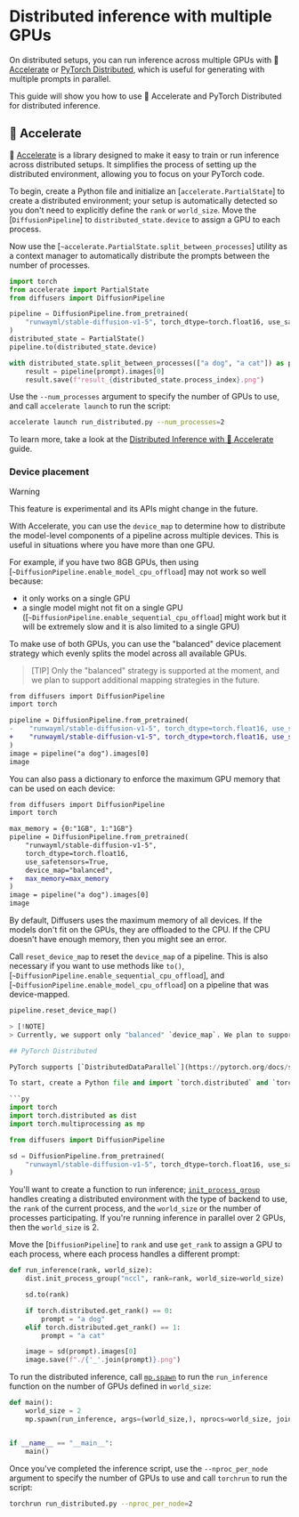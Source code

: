 <!--Copyright 2024 The HuggingFace Team. All rights reserved.

Licensed under the Apache License, Version 2.0 (the "License"); you may not use this file except in compliance with
the License. You may obtain a copy of the License at

http://www.apache.org/licenses/LICENSE-2.0

Unless required by applicable law or agreed to in writing, software distributed under the License is distributed on
an "AS IS" BASIS, WITHOUT WARRANTIES OR CONDITIONS OF ANY KIND, either express or implied. See the License for the
specific language governing permissions and limitations under the License.
-->

# Distributed inference with multiple GPUs

On distributed setups, you can run inference across multiple GPUs with 🤗 [Accelerate](https://huggingface.co/docs/accelerate/index) or [PyTorch Distributed](https://pytorch.org/tutorials/beginner/dist_overview.html), which is useful for generating with multiple prompts in parallel.

This guide will show you how to use 🤗 Accelerate and PyTorch Distributed for distributed inference.

## 🤗 Accelerate

🤗 [Accelerate](https://huggingface.co/docs/accelerate/index) is a library designed to make it easy to train or run inference across distributed setups. It simplifies the process of setting up the distributed environment, allowing you to focus on your PyTorch code.

To begin, create a Python file and initialize an [`accelerate.PartialState`] to create a distributed environment; your setup is automatically detected so you don't need to explicitly define the `rank` or `world_size`. Move the [`DiffusionPipeline`] to `distributed_state.device` to assign a GPU to each process.

Now use the [`~accelerate.PartialState.split_between_processes`] utility as a context manager to automatically distribute the prompts between the number of processes.

```py
import torch
from accelerate import PartialState
from diffusers import DiffusionPipeline

pipeline = DiffusionPipeline.from_pretrained(
    "runwayml/stable-diffusion-v1-5", torch_dtype=torch.float16, use_safetensors=True
)
distributed_state = PartialState()
pipeline.to(distributed_state.device)

with distributed_state.split_between_processes(["a dog", "a cat"]) as prompt:
    result = pipeline(prompt).images[0]
    result.save(f"result_{distributed_state.process_index}.png")
```

Use the `--num_processes` argument to specify the number of GPUs to use, and call `accelerate launch` to run the script:

```bash
accelerate launch run_distributed.py --num_processes=2
```

<Tip>

To learn more, take a look at the [Distributed Inference with 🤗 Accelerate](https://huggingface.co/docs/accelerate/en/usage_guides/distributed_inference#distributed-inference-with-accelerate) guide.

</Tip>

### Device placement

> [!WARNING]
> This feature is experimental and its APIs might change in the future. 

With Accelerate, you can use the `device_map` to determine how to distribute the model-level components of a pipeline across multiple devices. This is useful in situations where you have more than one GPU.

For example, if you have two 8GB GPUs, then using [`~DiffusionPipeline.enable_model_cpu_offload`] may not work so well because:

* it only works on a single GPU
* a single model might not fit on a single GPU ([`~DiffusionPipeline.enable_sequential_cpu_offload`] might work but it will be extremely slow and it is also limited to a single GPU)

To make use of both GPUs, you can use the "balanced" device placement strategy which evenly splits the model across all available GPUs.

> [TIP]
> Only the "balanced" strategy is supported at the moment, and we plan to support additional mapping strategies in the future.

```diff
from diffusers import DiffusionPipeline
import torch

pipeline = DiffusionPipeline.from_pretrained(
-    "runwayml/stable-diffusion-v1-5", torch_dtype=torch.float16, use_safetensors=True,
+    "runwayml/stable-diffusion-v1-5", torch_dtype=torch.float16, use_safetensors=True, device_map="balanced"
)
image = pipeline("a dog").images[0]
image
```

You can also pass a dictionary to enforce the maximum GPU memory that can be used on each device:

```diff
from diffusers import DiffusionPipeline
import torch

max_memory = {0:"1GB", 1:"1GB"}
pipeline = DiffusionPipeline.from_pretrained(
    "runwayml/stable-diffusion-v1-5",
    torch_dtype=torch.float16, 
    use_safetensors=True, 
    device_map="balanced",
+   max_memory=max_memory
)
image = pipeline("a dog").images[0]
image
```

By default, Diffusers uses the maximum memory of all devices. If the models don't fit on the GPUs, they are offloaded to the CPU. If the CPU doesn't have enough memory, then you might see an error.

Call `reset_device_map` to reset the `device_map` of a pipeline. This is also necessary if you want to use methods like `to()`, [`~DiffusionPipeline.enable_sequential_cpu_offload`], and [`~DiffusionPipeline.enable_model_cpu_offload`] on a pipeline that was device-mapped.

```py
pipeline.reset_device_map()

> [!NOTE]  
> Currently, we support only "balanced" `device_map`. We plan to support more device mapping strategies in future.

## PyTorch Distributed

PyTorch supports [`DistributedDataParallel`](https://pytorch.org/docs/stable/generated/torch.nn.parallel.DistributedDataParallel.html) which enables data parallelism.

To start, create a Python file and import `torch.distributed` and `torch.multiprocessing` to set up the distributed process group and to spawn the processes for inference on each GPU. You should also initialize a [`DiffusionPipeline`]:

```py
import torch
import torch.distributed as dist
import torch.multiprocessing as mp

from diffusers import DiffusionPipeline

sd = DiffusionPipeline.from_pretrained(
    "runwayml/stable-diffusion-v1-5", torch_dtype=torch.float16, use_safetensors=True
)
```

You'll want to create a function to run inference; [`init_process_group`](https://pytorch.org/docs/stable/distributed.html?highlight=init_process_group#torch.distributed.init_process_group) handles creating a distributed environment with the type of backend to use, the `rank` of the current process, and the `world_size` or the number of processes participating. If you're running inference in parallel over 2 GPUs, then the `world_size` is 2.

Move the [`DiffusionPipeline`] to `rank` and use `get_rank` to assign a GPU to each process, where each process handles a different prompt:

```py
def run_inference(rank, world_size):
    dist.init_process_group("nccl", rank=rank, world_size=world_size)

    sd.to(rank)

    if torch.distributed.get_rank() == 0:
        prompt = "a dog"
    elif torch.distributed.get_rank() == 1:
        prompt = "a cat"

    image = sd(prompt).images[0]
    image.save(f"./{'_'.join(prompt)}.png")
```

To run the distributed inference, call [`mp.spawn`](https://pytorch.org/docs/stable/multiprocessing.html#torch.multiprocessing.spawn) to run the `run_inference` function on the number of GPUs defined in `world_size`:

```py
def main():
    world_size = 2
    mp.spawn(run_inference, args=(world_size,), nprocs=world_size, join=True)


if __name__ == "__main__":
    main()
```

Once you've completed the inference script, use the `--nproc_per_node` argument to specify the number of GPUs to use and call `torchrun` to run the script:

```bash
torchrun run_distributed.py --nproc_per_node=2
```
